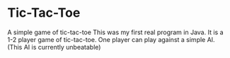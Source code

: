 # Tic-Tac-Toe
A simple game of tic-tac-toe
This was my first real program in Java. It is a 1-2 player game of tic-tac-toe. One player can play against a simple AI. (This AI is currently unbeatable)
